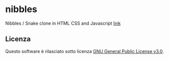 # nibbles
Nibbles / Snake clone in HTML CSS and Javascript 
[link](https://albertonellifun.github.io/nibbles/nibbles.html)

## Licenza

Questo software è rilasciato sotto licenza [GNU General Public License v3.0](https://www.gnu.org/licenses/gpl-3.0.html).
